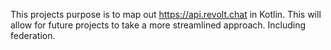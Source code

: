This projects purpose is to map out https://api.revolt.chat in Kotlin. This will allow for future projects to take a more streamlined approach. Including federation.
